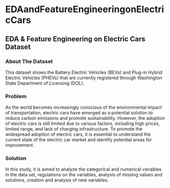 # EDAandFeatureEngineeringonElectricCars
## EDA & Feature Engineering on Electric Cars Dataset

### About The Dataset
This dataset shows the Battery Electric Vehicles (BEVs) and Plug-in Hybrid Electric Vehicles (PHEVs) that are currently registered through Washington State Department of Licensing (DOL).

### Problem
As the world becomes increasingly conscious of the environmental impact of transportation, electric cars have emerged as a potential solution to reduce carbon emissions and promote sustainability. However, the adoption of electric cars is still limited due to various factors, including high prices, limited range, and lack of charging infrastructure. To promote the widespread adoption of electric cars, it is essential to understand the current state of the electric car market and identify potential areas for improvement.

### Solution
In this study, it is aimed to analyze the categorical and numerical variables in the data set, regulations on the variables, analysis of missing values ​​and solutions, creation and analysis of new variables.
